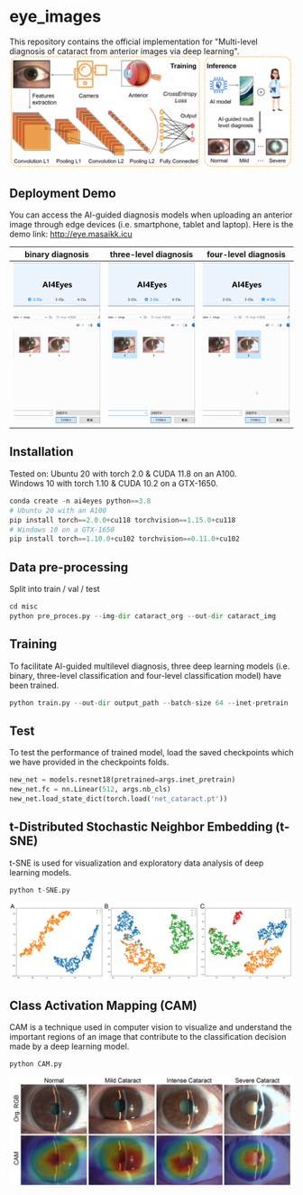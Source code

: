 # eye_images
This repository contains the official implementation for "Multi-level diagnosis of cataract from anterior images via deep learning".
![Schematic](./images/schematic-01.jpg)

## Deployment Demo
You can access the AI-guided diagnosis models when uploading an anterior image through edge devices (i.e. smartphone, tablet and laptop).
Here is the demo link: http://eye.masaikk.icu


| binary diagnosis| three-level diagnosis | four-level diagnosis |
| --- | --- | --- |
| ![](./images/2.gif) | ![](./images/3.gif) | ![图片3](./images/4.gif) |


## Installation 
Tested on:
Ubuntu 20 with torch 2.0 & CUDA 11.8 on an A100.\
Windows 10 with torch 1.10 & CUDA 10.2 on a GTX-1650.
```python
conda create -n ai4eyes python==3.8
# Ubuntu 20 with an A100
pip install torch==2.0.0+cu118 torchvision==1.15.0+cu118
# Windows 10 on a GTX-1650
pip install torch==1.10.0+cu102 torchvision==0.11.0+cu102
```

## Data pre-processing
Split into train / val / test
```python
cd misc
python pre_proces.py --img-dir cataract_org --out-dir cataract_img
```


## Training
To facilitate AI-guided multilevel diagnosis, three deep learning models (i.e. binary, three-level classification and four-level classification model) have been trained.
```python
python train.py --out-dir output_path --batch-size 64 --inet-pretrain
```

## Test
To test the performance of trained model, load the saved checkpoints which we have provided in the checkpoints folds.
```python
new_net = models.resnet18(pretrained=args.inet_pretrain)
new_net.fc = nn.Linear(512, args.nb_cls)
new_net.load_state_dict(torch.load('net_cataract.pt'))
```

## t-Distributed Stochastic Neighbor Embedding (t-SNE)
t-SNE is used for visualization and exploratory data analysis of deep learning models.
```python
python t-SNE.py
```
![-SNE](./images/t-SNE-01.jpg)

## Class Activation Mapping (CAM)
CAM is a technique used in computer vision to visualize and understand the 
important regions of an image that contribute to the classification decision made by a deep learning model.
```python
python CAM.py
```
![-SNE](./images/CAM-01.jpg)